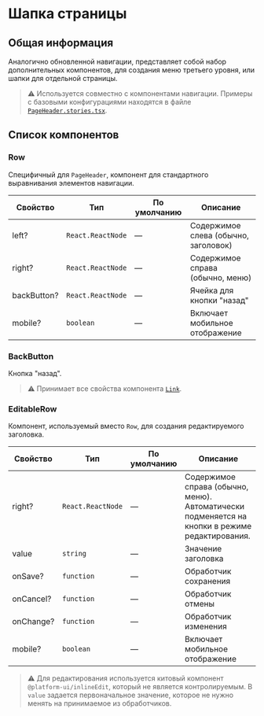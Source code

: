 # Шапка страницы

## Общая информация

Аналогично обновленной навигации, представляет собой набор дополнительных компонентов, для создания меню третьего уровня, или шапки для отдельной страницы.

> ⚠️ Используется совместно с компонентами навигации.
> Примеры с базовыми конфигурациями находятся в файле [`PageHeader.stories.tsx`](https://).

## Список компонентов

### Row

Специфичный для `PageHeader`, компонент для стандартного выравнивания элементов навигации.

| Свойство | Тип | По умолчанию | Описание |
|----------|-----|--------------|----------|
| left? | `React.ReactNode` | — | Содержимое слева (обычно, заголовок) |
| right? | `React.ReactNode` | — | Содержимое справа (обычно, меню) |
| backButton? | `React.ReactNode` | — | Ячейка для кнопки "назад" |
| mobile? | `boolean` | — | Включает мобильное отображение |

### BackButton

Кнопка "назад".

> ⚠️ Принимает все свойства компонента [`Link`](https://).

### EditableRow

Компонент, используемый вместо `Row`, для создания редактируемого заголовка.

| Свойство | Тип | По умолчанию | Описание |
|----------|-----|--------------|----------|
| right? | `React.ReactNode` | — | Содержимое справа (обычно, меню). Автоматически подменяется на кнопки в режиме редактирования. |
| value | `string` | — | Значение заголовка |
| onSave? | `function` | — | Обработчик сохранения |
| onCancel? | `function` | — | Обработчик отмены |
| onChange? | `function` | — | Обработчик изменения |
| mobile? | `boolean` | — | Включает мобильное отображение |

> ⚠️ Для редактирования используется китовый компонент `@platform-ui/inlineEdit`, который не является контролируемым. В `value` задается первоначальное значение, которое не нужно менять на принимаемое из обработчиков.
